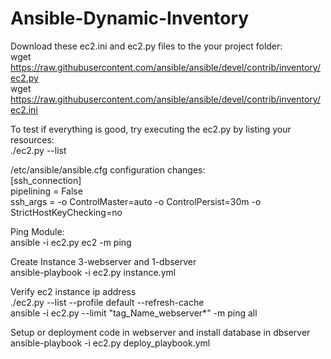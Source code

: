 # Ansible-Dynamic-Inventory
Download these ec2.ini and ec2.py files to the your project folder:<br/>
wget https://raw.githubusercontent.com/ansible/ansible/devel/contrib/inventory/ec2.py   <br/>
wget https://raw.githubusercontent.com/ansible/ansible/devel/contrib/inventory/ec2.ini

To test if everything is good, try executing the ec2.py by listing your resources:<br/>
./ec2.py --list


/etc/ansible/ansible.cfg configuration changes:<br/>
[ssh_connection] <br/>
pipelining = False <br/>
ssh_args = -o ControlMaster=auto -o ControlPersist=30m -o StrictHostKeyChecking=no <br/>

Ping Module: <br/>
ansible -i ec2.py ec2 -m ping<br/>

Create Instance 3-webserver and 1-dbserver<br/>
ansible-playbook -i ec2.py instance.yml

Verify ec2 instance ip address<br/>
./ec2.py --list --profile default --refresh-cache<br/>
ansible -i ec2.py --limit "tag_Name_webserver*" -m ping all


Setup or deployment code in webserver and install database in dbserver<br/>
ansible-playbook -i ec2.py deploy_playbook.yml

